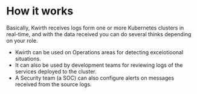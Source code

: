 # How it works
Basically, Kwirth receives logs form one or more Kubernetes clusters in real-time, and with the data received you can do several thinks depending on your role.

  - Kwirth can be used on Operations areas for detecting exceiotioonal situations.
  - It can also be used by development teams for reviewing logs of the services deployed to the cluster.
  - A Security team (a SOC) can also configure alerts on messages received from the source logs.
